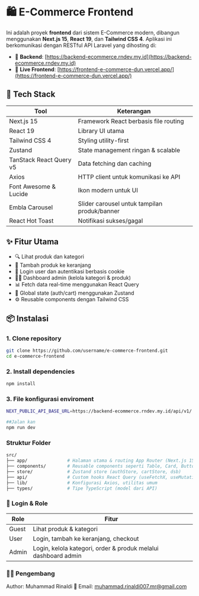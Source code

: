 # 🛍️ E-Commerce Frontend

Ini adalah proyek **frontend** dari sistem E-Commerce modern, dibangun menggunakan **Next.js 15**, **React 19**, dan **Tailwind CSS 4**. Aplikasi ini berkomunikasi dengan RESTful API Laravel yang dihosting di:

- 🔗 **Backend**: [https://backend-ecommerce.rndev.my.id](https://backend-ecommerce.rndev.my.id)
- 🔗 **Live Frontend**: [https://frontend-e-commerce-dun.vercel.app/](https://frontend-e-commerce-dun.vercel.app/)

## 🚀 Tech Stack

| Tool                    | Keterangan                                   |
| ----------------------- | -------------------------------------------- |
| Next.js 15              | Framework React berbasis file routing        |
| React 19                | Library UI utama                             |
| Tailwind CSS 4          | Styling utility-first                        |
| Zustand                 | State management ringan & scalable           |
| TanStack React Query v5 | Data fetching dan caching                    |
| Axios                   | HTTP client untuk komunikasi ke API          |
| Font Awesome & Lucide   | Ikon modern untuk UI                         |
| Embla Carousel          | Slider carousel untuk tampilan produk/banner |
| React Hot Toast         | Notifikasi sukses/gagal                      |

## ✨ Fitur Utama

- 🔍 Lihat produk dan kategori
- 🛒 Tambah produk ke keranjang
- 🔐 Login user dan autentikasi berbasis cookie
- 🧑‍💼 Dashboard admin (kelola kategori & produk)
- 📊 Fetch data real-time menggunakan React Query
- 🧠 Global state (auth/cart) menggunakan Zustand
- ⚙️ Reusable components dengan Tailwind CSS

## 📦 Instalasi

### 1. Clone repository

```bash
git clone https://github.com/username/e-commerce-frontend.git
cd e-commerce-frontend
```

### 2. Install dependencies

```bash
npm install
```

### 3. File konfigurasi enviroment

```bash
NEXT_PUBLIC_API_BASE_URL=https://backend-ecommerce.rndev.my.id/api/v1/

##Jalan kan
npm run dev

```

### Struktur Folder

```bash
src/
├── app/               # Halaman utama & routing App Router (Next.js 15)
├── components/        # Reusable components seperti Table, Card, Button
├── store/             # Zustand store (authStore, cartStore, dsb)
├── api/               # Custom hooks React Query (useFetchX, useMutationX)
├── lib/               # Konfigurasi Axios, utilitas umum
├── types/             # Tipe TypeScript (model dari API)
```

### 🔐 Login & Role

| Role  | Fitur                                                          |
| ----- | -------------------------------------------------------------- |
| Guest | Lihat produk & kategori                                        |
| User  | Login, tambah ke keranjang, checkout                           |
| Admin | Login, kelola kategori, order & produk melalui dashboard admin |

### 🧑‍💻 Pengembang

Author: Muhammad Rinaldi
📧 Email: muhammad.rinaldi007.mr@gmail.com
